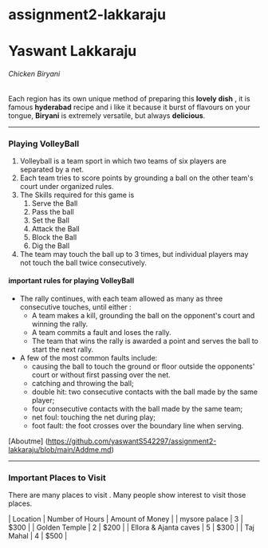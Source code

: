 # assignment2-lakkaraju
# Yaswant Lakkaraju
###### Chicken Biryani
 Each region has its own unique method of preparing this **lovely dish** , it is famous **hyderabad** recipe and i like it because it burst of flavours on your tongue, **Biryani** is extremely versatile, but always **delicious**.

 ---

 ### Playing VolleyBall
 1. Volleyball is a team sport in which two teams of six players are separated by a net.
 2. Each team tries to score points by grounding a ball on the other team's court under organized rules.
 3. The Skills required for this game is
      1. Serve the Ball
      2. Pass the ball 
      3. Set the Ball
      4. Attack the Ball
      5. Block the Ball
      6. Dig the Ball
4.  The team may touch the ball up to 3 times, but individual players may not touch the ball twice
    consecutively.


#### important rules for playing VolleyBall
* The rally continues, with each team allowed as many as three consecutive touches, until either : 
     * A team makes a kill, grounding the ball on the opponent's court and winning the rally.
     * A team commits a fault and loses the rally. 
     * The team that wins the rally is awarded a point and serves the ball to start the next rally. 
* A few of the most common faults include:
     * causing the ball to touch the ground or floor outside the opponents' court or without first passing over the net.
     * catching and throwing the ball;
     * double hit: two consecutive contacts with the ball made by the same player;
     * four consecutive contacts with the ball made by the same team;
     * net foul: touching the net during play;
     * foot fault: the foot crosses over the boundary line when serving.

[Aboutme] (https://github.com/yaswantS542297/assignment2-lakkaraju/blob/main/Addme.md) 

---

### Important Places to Visit
   There are many places to visit . Many people show interest to visit those places.

   | Location | Number of Hours | Amount of Money |
   | mysore palace | 3 | $300 |
   | Golden Temple | 2 | $200 |
   | Ellora & Ajanta caves | 5 | $300 |
   | Taj Mahal | 4 | $500 |